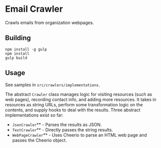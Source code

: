 # Email Crawler

Crawls emails from organization webpages.

## Building

```
npm install -g gulp
npm install
gulp build
```

## Usage

See samples in `src/crawlers/implementations`.

The abstract `Crawler` class manages logic for visiting resources (such as web pages), recording contact info, and adding more resources.
It takes in resources as string URLs, perform some transformation logic on the contents, and supply hooks to deal with the results.
Three abstract implementations exist so far:
* `JsonCrawler`** - Parses the results as JSON.
* `TextCrawler`** - Directly passes the string results.
* `WebPageCrawler`** - Uses Cheerio to parse an HTML web page and passes the Cheerio object.

